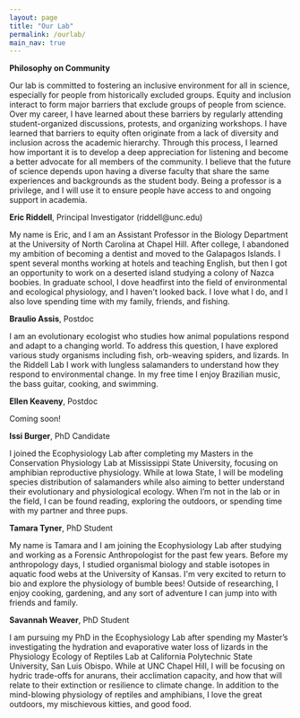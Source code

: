 ```yaml
---
layout: page
title: "Our Lab"
permalink: /ourlab/
main_nav: true
---
```


<p><b>Philosophy on Community</b></p>
<p>Our lab is committed to fostering an inclusive environment for all in science, especially for people from historically excluded groups.  Equity and inclusion interact to form major barriers that exclude groups of people from science.  Over my career, I have learned about these barriers by regularly attending student-organized discussions, protests, and organizing workshops. I have learned that barriers to equity often originate from a lack of diversity and inclusion across the academic hierarchy. Through this process, I learned how important it is to develop a deep appreciation for listening and become a better advocate for all members of the community. I believe that the future of science depends upon having a diverse faculty that share the same experiences and backgrounds as the student body. Being a professor is a privilege, and I will use it to ensure people have access to and ongoing support in academia.</p>

<p><b>Eric Riddell</b>, Principal Investigator (riddell@unc.edu) </p>
<p>My name is Eric, and I am an Assistant Professor in the Biology Department at the University of North Carolina at Chapel Hill. After college, I  abandoned my ambition of becoming a dentist and moved to the Galapagos Islands. I spent several months working at hotels and teaching English, but then I got an opportunity to work on a deserted island studying a colony of Nazca boobies. In graduate school, I dove headfirst into the field of environmental and ecological physiology, and I haven't looked back. I love what I do, and I also love spending time with my family, friends, and fishing.</p>

<p><b>Braulio Assis</b>, Postdoc</p>
<p>I am an evolutionary ecologist who studies how animal populations respond and adapt to a changing world. To address this question, I have explored various study organisms including fish, orb-weaving spiders, and lizards. In the Riddell Lab I work with lungless salamanders to understand how they respond to environmental change. In my free time I enjoy Brazilian music, the bass guitar, cooking, and swimming.</p>

<p><b>Ellen Keaveny</b>, Postdoc</p>
<p>Coming soon!</p>

<p><b>Issi Burger</b>, PhD Candidate</p>
<p>I joined the Ecophysiology Lab after completing my Masters in the Conservation Physiology Lab at Mississippi State University, focusing on amphibian reproductive physiology. While at Iowa State, I will be modeling species distribution of salamanders while also aiming to better understand their evolutionary and physiological ecology. When I’m not in the lab or in the field, I can be found reading, exploring the outdoors, or spending time with my partner and three pups.</p>

<p><b>Tamara Tyner</b>, PhD Student</p>
<p>My name is Tamara and I am joining the Ecophysiology Lab after studying and working as a Forensic Anthropologist for the past few years. Before my anthropology days, I studied organismal biology and stable isotopes in aquatic food webs at the University of Kansas. I'm very excited to return to bio and explore the physiology of bumble bees! Outside of researching, I enjoy cooking, gardening, and any sort of adventure I can jump into with friends and family.</p>

<p><b>Savannah Weaver</b>, PhD Student</p>
<p>I am pursuing my PhD in the Ecophysiology Lab after spending my Master’s investigating the hydration and evaporative water loss of lizards in the Physiology Ecology of Reptiles Lab at California Polytechnic State University, San Luis Obispo. While at UNC Chapel Hill, I will be focusing on hydric trade-offs for anurans, their acclimation capacity, and how that will relate to their extinction or resilience to climate change. In addition to the mind-blowing physiology of reptiles and amphibians, I love the great outdoors, my mischievous kitties, and good food.<p>

